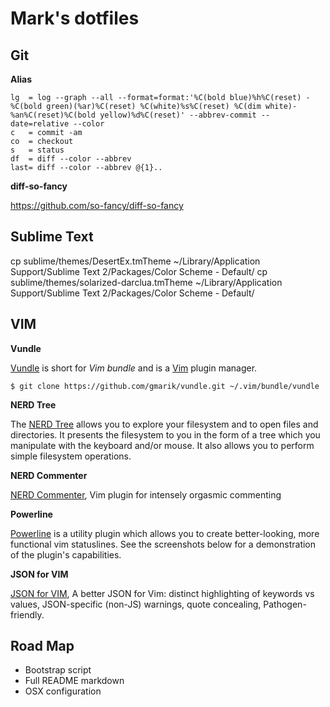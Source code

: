 Mark's dotfiles
==================

Git 
---

**Alias**

```
lg  = log --graph --all --format=format:'%C(bold blue)%h%C(reset) - %C(bold green)(%ar)%C(reset) %C(white)%s%C(reset) %C(dim white)- %an%C(reset)%C(bold yellow)%d%C(reset)' --abbrev-commit --date=relative --color                           
c   = commit -am 
co  = checkout
s   = status
df  = diff --color --abbrev         
last= diff --color --abbrev @{1}.. 
```

**diff-so-fancy**

https://github.com/so-fancy/diff-so-fancy

Sublime Text
---

cp sublime/themes/DesertEx.tmTheme ~/Library/Application Support/Sublime Text 2/Packages/Color Scheme - Default/
cp sublime/themes/solarized-darclua.tmTheme ~/Library/Application Support/Sublime Text 2/Packages/Color Scheme - Default/

VIM
---

**Vundle**

[Vundle] is short for _Vim bundle_ and is a [Vim] plugin manager.


```
$ git clone https://github.com/gmarik/vundle.git ~/.vim/bundle/vundle
```

**NERD Tree**

The [NERD Tree] allows you to explore your filesystem and to open files and directories. It presents the filesystem to you in the form of a tree which you manipulate with the keyboard and/or mouse. It also allows you to perform simple filesystem operations.


**NERD Commenter**

[NERD Commenter], Vim plugin for intensely orgasmic commenting


**Powerline**

[Powerline] is a utility plugin which allows you to create better-looking, more functional vim statuslines. See the screenshots below for a demonstration of the plugin's capabilities.


**JSON for VIM**

[JSON for VIM], A better JSON for Vim: distinct highlighting of keywords vs values, JSON-specific (non-JS) warnings, quote concealing, Pathogen-friendly.

[Vundle]:http://github.com/gmarik/vundle
[Vim]:http://www.vim.org
[NERD Tree]:https://github.com/scrooloose/nerdtree
[NERD Commenter]:https://github.com/scrooloose/nerdcommenter
[Powerline]:https://github.com/Lokaltog/vim-powerline
[JSON for VIM]:https://github.com/elzr/vim-json

## Road Map

* Bootstrap script
* Full README markdown
* OSX configuration 